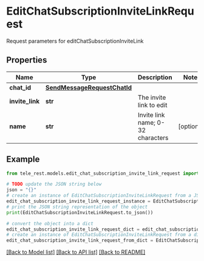 # EditChatSubscriptionInviteLinkRequest

Request parameters for editChatSubscriptionInviteLink

## Properties

Name | Type | Description | Notes
------------ | ------------- | ------------- | -------------
**chat_id** | [**SendMessageRequestChatId**](SendMessageRequestChatId.md) |  | 
**invite_link** | **str** | The invite link to edit | 
**name** | **str** | Invite link name; 0-32 characters | [optional] 

## Example

```python
from tele_rest.models.edit_chat_subscription_invite_link_request import EditChatSubscriptionInviteLinkRequest

# TODO update the JSON string below
json = "{}"
# create an instance of EditChatSubscriptionInviteLinkRequest from a JSON string
edit_chat_subscription_invite_link_request_instance = EditChatSubscriptionInviteLinkRequest.from_json(json)
# print the JSON string representation of the object
print(EditChatSubscriptionInviteLinkRequest.to_json())

# convert the object into a dict
edit_chat_subscription_invite_link_request_dict = edit_chat_subscription_invite_link_request_instance.to_dict()
# create an instance of EditChatSubscriptionInviteLinkRequest from a dict
edit_chat_subscription_invite_link_request_from_dict = EditChatSubscriptionInviteLinkRequest.from_dict(edit_chat_subscription_invite_link_request_dict)
```
[[Back to Model list]](../README.md#documentation-for-models) [[Back to API list]](../README.md#documentation-for-api-endpoints) [[Back to README]](../README.md)


